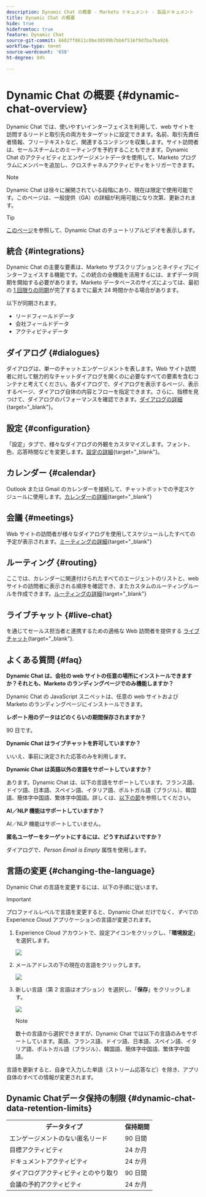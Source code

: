 ```yaml
---
description: Dynamic Chat の概要 - Marketo ドキュメント - 製品ドキュメント
title: Dynamic Chat の概要
hide: true
hidefromtoc: true
feature: Dynamic Chat
source-git-commit: 6682ff8611c0be30599b7bb6f516f9d7ba7ba926
workflow-type: tm+mt
source-wordcount: '658'
ht-degree: 94%

---
```


# Dynamic Chat の概要 {#dynamic-chat-overview}

Dynamic Chat では、使いやすいインターフェイスを利用して、web サイトを訪問するリードと取引先の両方をターゲットに設定できます。名前、取引先責任者情報、フリーテキストなど、関連するコンテンツを収集します。サイト訪問者は、セールスチームとのミーティングを予約することもできます。Dynamic Chat のアクティビティとエンゲージメントデータを使用して、Marketo プログラムにメンバーを追加し、クロスチャネルアクティビティをトリガーできます。

>[!NOTE]
>
>Dynamic Chat は徐々に展開されている段階にあり、現在は限定で使用可能です。このページは、一般提供（GA）の詳細が利用可能になり次第、更新されます。

>[!TIP]
>
>[このページ](https://experienceleague.adobe.com/docs/marketo-learn/tutorials/dynamic-chat/dynamic-chat-overview.html?lang=ja)を参照して、Dynamic Chat のチュートリアルビデオを表示します。

## 統合 {#integrations}

Dynamic Chat の主要な要素は、Marketo サブスクリプションとネイティブにインターフェイスする機能です。この統合の全機能を活用するには、まずデータ同期を開始する必要があります。Marketo データベースのサイズによっては、最初の [1 回限りの同期](/help/marketo/product-docs/demand-generation/dynamic-chat/integrations/connect-dynamic-chat-to-marketo.md)が完了するまでに最大 24 時間かかる場合があります。

以下が同期されます。

* リードフィールドデータ
* 会社フィールドデータ
* アクティビティデータ

## ダイアログ {#dialogues}

ダイアログは、単一のチャットエンゲージメントを表します。Web サイト訪問者に対して魅力的なチャットダイアログを開くのに必要なすべての要素を含むコンテナと考えてください。各ダイアログで、ダイアログを表示するページ、表示するページ、ダイアログ自体の内容とフローを指定できます。さらに、指標を見つけて、ダイアログのパフォーマンスを確認できます。[ダイアログの詳細](/help/marketo/product-docs/demand-generation/dynamic-chat/dialogues/dialogue-overview.md){target="_blank"}。

## 設定 {#configuration}

「設定」タブで、様々なダイアログの外観をカスタマイズします。フォント、色、応答時間などを変更します。[設定の詳細](/help/marketo/product-docs/demand-generation/dynamic-chat/configuration.md){target="_blank"}。

## カレンダー {#calendar}

Outlook または Gmail のカレンダーを接続して、チャットボットでの予定スケジュールに使用します。[カレンダーの詳細](/help/marketo/product-docs/demand-generation/dynamic-chat/appointment-scheduling/calendar.md){target="_blank"}

## 会議 {#meetings}

Web サイトの訪問者が様々なダイアログを使用してスケジュールしたすべての予定が表示されます。[ミーティングの詳細](/help/marketo/product-docs/demand-generation/dynamic-chat/appointment-scheduling/meetings.md){target="_blank"}

## ルーティング {#routing}

ここでは、カレンダーに関連付けられたすべてのエージェントのリストと、web サイトの訪問者に表示される順序を確認でき、またカスタムのルーティングルールを作成できます。[ルーティングの詳細](/help/marketo/product-docs/demand-generation/dynamic-chat/appointment-scheduling/routing.md){target="_blank"}

## ライブチャット {#live-chat}

を通じてセールス担当者と連携するための適格な Web 訪問者を提供する [ライブチャット](/help/marketo/product-docs/demand-generation/dynamic-chat-two/live-chat/agent-inbox.md){target="_blank"}.

## よくある質問 {#faq}

**Dynamic Chat は、会社の web サイトの任意の場所にインストールできますか？それとも、Marketo のランディングページでのみ機能しますか？**

Dynamic Chat の JavaScript スニペットは、任意の web サイトおよび Marketo のランディングページにインストールできます。

**レポート用のデータはどのくらいの期間保存されますか？**

90 日です。

**Dynamic Chat はライブチャットを許可していますか？**

いいえ、事前に決定された応答のみを利用します。

**Dynamic Chat は英語以外の言語をサポートしていますか？**

あります。Dynamic Chat は、以下の言語をサポートしています。フランス語、ドイツ語、日本語、スペイン語、イタリア語、ポルトガル語（ブラジル）、韓国語、簡体字中国語、繁体字中国語。詳しくは、[以下の節](#changing-the-language)を参照してください。

**AI／NLP 機能はサポートしていますか？**

AI／NLP 機能はサポートしていません。

**匿名ユーザーをターゲットにするには、どうすればよいですか？**

ダイアログで、_Person Email is Empty_ 属性を使用します。

## 言語の変更 {#changing-the-language}

Dynamic Chat の言語を変更するには、以下の手順に従います。

>[!IMPORTANT]
>
>プロファイルレベルで言語を変更すると、Dynamic Chat だけでなく、_すべて_&#x200B;の Experience Cloud アプリケーションの言語が変更されます。

1. Experience Cloud アカウントで、設定アイコンをクリックし、「**環境設定**」を選択します。

   ![](assets/dynamic-chat-overview-1.png)

1. メールアドレスの下の現在の言語をクリックします。

   ![](assets/dynamic-chat-overview-2.png)

1. 新しい言語（第 2 言語はオプション）を選択し、「**保存**」をクリックします。

   ![](assets/dynamic-chat-overview-3.png)

   >[!NOTE]
   >
   >数十の言語から選択できますが、Dynamic Chat では以下の言語のみをサポートしています。英語、フランス語、ドイツ語、日本語、スペイン語、イタリア語、ポルトガル語（ブラジル）、韓国語、簡体字中国語、繁体字中国語。

言語を更新すると、自身で入力した単語（ストリーム応答など）を除き、アプリ自体のすべての情報が変更されます。

## Dynamic Chatデータ保持の制限 {#dynamic-chat-data-retention-limits}

<table>
  <th>データタイプ</th>
  <th>保持期間</th>
 <tr>
  <td>エンゲージメントのない匿名リード</td>
  <td>90 日間</td>
 </tr>
 <tr>
  <td>目標アクティビティ</td>
  <td>24 か月</td>
 </tr>
 <tr>
  <td>ドキュメントアクティビティ</td>
  <td>24 か月</td>
 </tr>
 <tr>
  <td>ダイアログアクティビティとのやり取り</td>
  <td>90 日間</td>
 </tr>
 <tr>
  <td>会議の予約アクティビティ</td>
  <td>24 か月</td>
 </tr>
</table>
